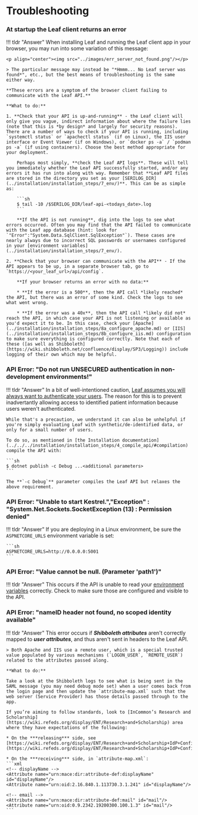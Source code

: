 # Troubleshooting
### At startup the Leaf client returns an error
!!! tldr "Answer"
    When installing Leaf and running the Leaf client app in your browser, you may run into some variation of this message:
    
    <p align="center"><img src="../images/err_server_not_found.png"/></p>

    > The particular message may instead be "*Hmmm... No Leaf server was found*", etc., but the best means of troubleshooting is the same either way.

    **These errors are a symptom of the browser client failing to communicate with the Leaf API.**

    **What to do:**

    1. **Check that your API is up-and-running** - the Leaf client will only give you vague, indirect information about where the failure lies (note that this is *by design* and largely for security reasons). There are a number of ways to check if your API is running, including `systemctl status` or `apachectl status` (if on Linux), the IIS user interface or Event Viewer (if on Windows), or `docker ps -a` / `podman ps -a` (if using containers). Choose the best method appropriate for your deployment.

        Perhaps most simply, **check the Leaf API logs**. These will tell you immediately whether the Leaf API successfully started, and/or any errors it has run into along with way. Remember that **Leaf API files are stored in the directory you set as your [SERILOG_DIR](../installation/installation_steps/7_env/)**. This can be as simple as:

        ```sh
        $ tail -10 /$SERILOG_DIR/leaf-api-<todays_date>.log
        ```

        **If the API is not running**, dig into the logs to see what errors occurred. Often you may find that the API failed to communicate with the Leaf app database (hint: look for `"Error":"System.Data.SqlClient.SqlException"`). These cases are nearly always due to incorrect SQL passwords or usernames configured in your [environment variables](../installation/installation_steps/7_env/).

    2. **Check that your browser can communicate with the API** - If the API appears to be up, in a separate browser tab, go to `https://<your_leaf_url>/api/config`. 

        **If your browser returns an error with no data:**

        * **If the error is a 500**, then the API call *likely reached* the API, but there was an error of some kind. Check the logs to see what went wrong.

        * **If the error was a 40x**, then the API call *likely did not* reach the API, in which case your API is not listening or available as you'd expect it to be. In this case, check your [Apache](../installation/installation_steps/8a_configure_apache.md) or [IIS](../installation/installation_steps/8b_configure_iis.md) configuration to make sure everything is configured correctly. Note that each of these ([as well as Shibboleth](https://wiki.shibboleth.net/confluence/display/SP3/Logging)) include logging of their own which may be helpful.

### API Error: "Do not run UNSECURED authentication in non-development environments!"
!!! tldr "Answer"
    In a bit of well-intentioned caution, [Leaf assumes you will always want to authenticate your users](https://github.com/uwrit/leaf/blob/master/src/server/API/Options/StartupExtensions.Options.cs#L446). The reason for this is to prevent inadvertantly allowing access to identified patient information because users weren't authenticated. 
    
    While that's a precaution, we understand it can also be unhelpful if you're simply evaluating Leaf with synthetic/de-identified data, or only for a small number of users.

    To do so, as mentioned in [the Installation documentation](../../../installation/installation_steps/4_compile_api/#compilation) compile the API with:

    ```sh
    $ dotnet publish -c Debug ...<additional parameters>
    ```

    The **`-c Debug`** parameter compiles the Leaf API but relaxes the above requirement.

### API Error: "Unable to start Kestrel.","Exception" : "System.Net.Sockets.SocketException (13) : Permission denied"
!!! tldr "Answer"
    If you are deploying in a Linux environment, be sure the `ASPNETCORE_URLS` environment variable is set:

    ```sh
    ASPNETCORE_URLS=http://0.0.0.0:5001
    ```

### API Error: "Value cannot be null. (Parameter 'path1')"
!!! tldr "Answer"
    This occurs if the API is unable to read your [environment variables](../installation/installation_steps/7_env/) correctly. Check to make sure those are configured and visible to the API.

### API Error: "nameID header not found, no scoped identity available"
!!! tldr "Answer"
    This error occurs if ***Shibboleth attributes*** aren't correctly mapped to ***user attributes***, and thus aren't sent in headers to the Leaf API. 

    > Both Apache and IIS use a remote user, which is a special trusted value populated by various mechanisms (`LOGON_USER`, `REMOTE_USER`) related to the attributes passed along.

    **What to do:**

    Take a look at the Shibboleth logs to see what is being sent in the SAML message (you may need debug mode set) when a user comes back from the login page and then update the `attribute-map.xml` such that the web server (Service Provider) has those details passed through to the app.
 
    If you’re aiming to follow standards, look to [InCommon’s Research and Scholarship](https://wiki.refeds.org/display/ENT/Research+and+Scholarship) area where they have expectations of the following:
 
    * On the ***releasing*** side, see [https://wiki.refeds.org/display/ENT/Research+and+Scholarship+IdP+Config](https://wiki.refeds.org/display/ENT/Research+and+Scholarship+IdP+Config)
    
    * On the ***receiving*** side, in `attribute-map.xml`:
    ```xml
    <!-- displayName -->
    <Attribute name="urn:mace:dir:attribute-def:displayName" id="displayName"/>
    <Attribute name="urn:oid:2.16.840.1.113730.3.1.241" id="displayName"/>

    <!-- email -->
    <Attribute name="urn:mace:dir:attribute-def:mail" id="mail"/>
    <Attribute name="urn:oid:0.9.2342.19200300.100.1.3" id="mail"/>
    ```